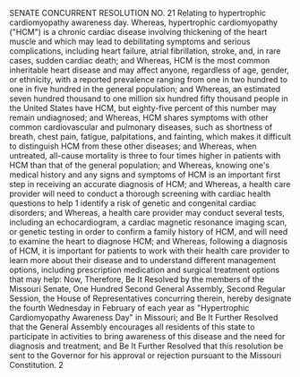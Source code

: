 SENATE CONCURRENT RESOLUTION NO. 21
Relating to hypertrophic cardiomyopathy awareness day.
Whereas, hypertrophic cardiomyopathy ("HCM") is a
chronic cardiac disease involving thickening of the heart
muscle and which may lead to debilitating symptoms and
serious complications, including heart failure, atrial
fibrillation, stroke, and, in rare cases, sudden cardiac
death; and
Whereas, HCM is the most common inheritable heart
disease and may affect anyone, regardless of age, gender, or
ethnicity, with a reported prevalence ranging from one in
two hundred to one in five hundred in the general
population; and
Whereas, an estimated seven hundred thousand to one
million six hundred fifty thousand people in the United
States have HCM, but eighty-five percent of this number may
remain undiagnosed; and
Whereas, HCM shares symptoms with other common
cardiovascular and pulmonary diseases, such as shortness of
breath, chest pain, fatigue, palpitations, and fainting,
which makes it difficult to distinguish HCM from these other
diseases; and
Whereas, when untreated, all-cause mortality is three
to four times higher in patients with HCM than that of the
general population; and
Whereas, knowing one's medical history and any signs
and symptoms of HCM is an important first step in receiving
an accurate diagnosis of HCM; and
Whereas, a health care provider will need to conduct a
thorough screening with cardiac health questions to help
1
identify a risk of genetic and congenital cardiac disorders;
and
Whereas, a health care provider may conduct several
tests, including an echocardiogram, a cardiac magnetic
resonance imaging scan, or genetic testing in order to
confirm a family history of HCM, and will need to examine
the heart to diagnose HCM; and
Whereas, following a diagnosis of HCM, it is important
for patients to work with their health care provider to
learn more about their disease and to understand different
management options, including prescription medication and
surgical treatment options that may help:
Now, Therefore, Be It Resolved by the members of the
Missouri Senate, One Hundred Second General Assembly, Second
Regular Session, the House of Representatives concurring
therein, hereby designate the fourth Wednesday in February
of each year as "Hypertrophic Cardiomyopathy Awareness Day"
in Missouri; and
Be It Further Resolved that the General Assembly
encourages all residents of this state to participate in
activities to bring awareness of this disease and the need
for diagnosis and treatment; and
Be It Further Resolved that this resolution be sent to
the Governor for his approval or rejection pursuant to the
Missouri Constitution.
2